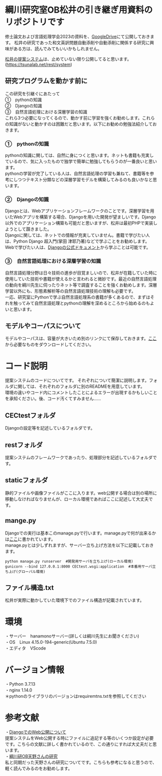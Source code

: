 # 綱川研究室OB松井の引き継ぎ用資料のリポジトリです
修士論文および言語処理学会2023の資料を、[GoogleDrive](https://drive.google.com/drive/folders/1S-hn5aA6fnRFrR3Yy4Cj6Kg6GUHEPtO9?usp=sharing)にて公開しておきます。
松井の研究であった和文英訳問題自動添削や自動添削に関係する研究に興味がある方は、読んでみてもいいかもしれません。

[松井の提案システム](https://tsunalab.net/rest/system)は、止めていない限り公開してると思います。(https://tsunalab.net/rest/system)

## 研究プログラムを動かす前に
この研究を引継ぐにあたって<br>
①　pythonの知識<br>
②　Djangoの知識<br>
③　自然言語処理における深層学習の知識<br>
これら3つ必要になってくるので、動かす前に学習を強くお勧めします。これらの知識がないと動かすのは困難だと思います。以下にお勧めの勉強法紹介しておきます。
### ①　pythonの知識
pythonの知識に関しては、自然に身につくと思います。ネットも書籍も充実しているので、気に入ったもので独学で簡単に勉強してもらうのが一番良いと思います。<br>
pythonの学習が完了している人は、自然言語処理の学習も兼ねて、書籍等を参考にしつつテキスト分類などの深層学習モデルを構築してみるのも良いかなと思います。
### ②　Djangoの知識
Djangoとは、Webアプリケーションフレームワークのことです。深層学習を用いたWebアプリを構築する場合、Djangoを用いた開発が望ましいです。Django以外でのアプリケーション構築も可能だと思いますが、松井は最初PHPで実装しようとして躓きました。<br>
Djangoに関しては、ネットでの情報が充実していません。書籍で学びたい人は、Python Django 超入門(掌田 津耶乃著)などで学ぶことをお勧めします。Webで学びたい人は、[Djangoの公式ドキュメント](https://docs.djangoproject.com/ja/4.1/intro/)から学ぶことは可能です。
### ③　自然言語処理における深層学習の知識
自然言語処理分野は日々技術の進歩が目覚ましいので、松井が在籍していた時に使用していた技術や書籍が使えるかと言われると微妙です。最近の自然言語処理の動向を綱川先生に伺ったりネット等で調査することを強くお勧めします。深層学習以外にも、形態素解析等の自然言語処理技術の理解も必要です。<br>
一応、研究室にPythonで学ぶ自然言語処理系の書籍が多くあるので、まずはそれを触ってみて自然言語処理とpythonの理解を深めるところから始めるのもよいと思います。

## モデルやコーパスについて
モデルやコーパスは、容量が大きいため別のリンクにて保存しておきます。[ここ](https://drive.google.com/drive/folders/1S-hn5aA6fnRFrR3Yy4Cj6Kg6GUHEPtO9?usp=sharing)から必要なものをダウンロードしてください。

# コード説明
提案システムのコードについてです。
それぞれについて簡潔に説明します。フォルダに関しては、それぞれのフォルダに別のREADMEを用意しています。<br>
環境の違いやコード内にコメントしたことによるエラーが出現するかもしいことを承知ください。後、コード汚くてすみません……
## CECtestフォルダ
Djangoの設定等を記述しているフォルダです。
## restフォルダ
提案システムのフレームワークであったり、処理部分を記述しているフォルダです。
## staticフォルダ
静的ファイルや画像ファイルがここに入ります。web公開する場合は別の場所に移動しなければなりませんが、ローカル環境であればここに記述して大丈夫です。
## mange.py
Djangoでの実行は基本このmanage.pyで行います。manage.pyで何が出来るかは[ここ](https://qiita.com/okoppe8/items/7e3de8a4dd40b48debea)に書かれています。<br>
manage.pyとは少しずれますが、サーバー立ち上げ方法を以下に記載しておきます。
```
python manage.py runserver  #開発用サーバを立ち上げ(ローカル環境)
gunicorn --bind 127.0.0.1:8000 CECtest.wsgi:application  #本番用サーバ立ち上げ(グローバル環境)
```
## ファイル構造.txt
松井が実際に動かしていた環境下でのファイル構造が記載されています。
# 環境
・サーバー　hanamonoサーバー(詳しくは綱川先生にお聞きください)<br>
・OS　Linux 4.15.0-194-generic(Ubuntu 7.5.0)<br>
・エディタ　VScode<br>
# バージョン情報
・Python 3.7.13<br>
・nginx 1.14.0<br>
＊pythonのライブラリのバージョンはrequiremtns.txtを参照してください<br>
# 参考文献
・[DjangoでのWeb公開について](https://zenn.dev/hathle/books/django-vultr-book)<br>
提案システムをWeb公開する時にファイルに追記する等のいくつか設定が必要です。こちらの文献に詳しく書かれているので、この通りにすれば大丈夫だと思います。<br>
・[綱川研OB天野さんの研究](https://github.com/yuyaamano23/Hand_over_materials_NLP_LAB)<br>
私と同期だった天野さんの研究についてです。こちらも参考になると思うので、軽く読んでみるのをお勧めします。<br>
